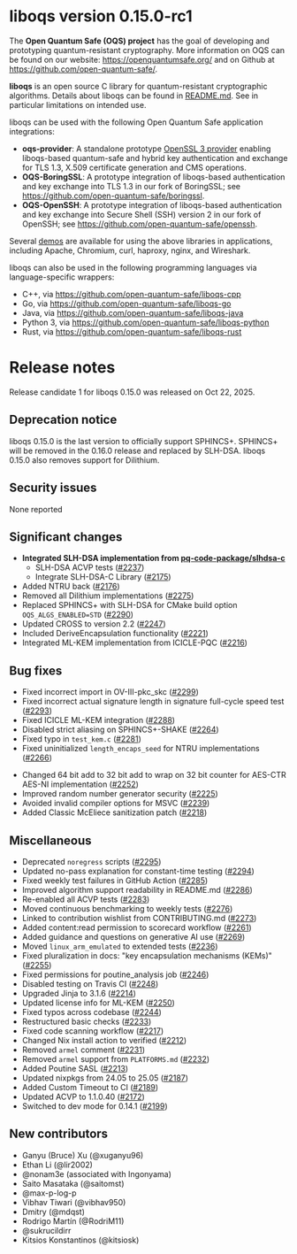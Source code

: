 # liboqs version 0.15.0-rc1

The **Open Quantum Safe (OQS) project** has the goal of developing and prototyping quantum-resistant cryptography.  More information on OQS can be found on our website: https://openquantumsafe.org/ and on Github at https://github.com/open-quantum-safe/.  

**liboqs** is an open source C library for quantum-resistant cryptographic algorithms.  Details about liboqs can be found in [README.md](https://github.com/open-quantum-safe/liboqs/blob/main/README.md).  See in particular limitations on intended use.

liboqs can be used with the following Open Quantum Safe application integrations:

- **oqs-provider**: A standalone prototype [OpenSSL 3 provider](https://www.openssl.org/docs/manmaster/man7/provider.html) enabling liboqs-based quantum-safe and hybrid key authentication and exchange for TLS 1.3, X.509 certificate generation and CMS operations.
- **OQS-BoringSSL**: A prototype integration of liboqs-based authentication and key exchange into TLS 1.3 in our fork of BoringSSL; see https://github.com/open-quantum-safe/boringssl.
- **OQS-OpenSSH**: A prototype integration of liboqs-based authentication and key exchange into Secure Shell (SSH) version 2 in our fork of OpenSSH; see https://github.com/open-quantum-safe/openssh.

Several [demos](https://github.com/open-quantum-safe/oqs-demos) are available for using the above libraries in applications, including Apache, Chromium, curl, haproxy, nginx, and Wireshark.

liboqs can also be used in the following programming languages via language-specific wrappers:

- C++, via https://github.com/open-quantum-safe/liboqs-cpp
- Go, via https://github.com/open-quantum-safe/liboqs-go
- Java, via https://github.com/open-quantum-safe/liboqs-java
- Python 3, via https://github.com/open-quantum-safe/liboqs-python
- Rust, via https://github.com/open-quantum-safe/liboqs-rust

# Release notes
Release candidate 1 for liboqs 0.15.0 was released on Oct 22, 2025.

## Deprecation notice
liboqs 0.15.0 is the last version to officially support SPHINCS+. SPHINCS+ will be removed in the 0.16.0 release and replaced by SLH-DSA. liboqs 0.15.0 also removes support for Dilithium.

## Security issues
None reported

<!--- git log HEAD...0.14.0 --->
## Significant changes
- **Integrated SLH-DSA implementation from [pq-code-package/slhdsa-c](https://github.com/pq-code-package/slhdsa-c/)**
    - SLH-DSA ACVP tests ([#2237](https://github.com/open-quantum-safe/liboqs/pull/2237))
    - Integrate SLH-DSA-C Library ([#2175](https://github.com/open-quantum-safe/liboqs/pull/2175))
- Added NTRU back ([#2176](https://github.com/open-quantum-safe/liboqs/pull/2176))
- Removed all Dilithium implementations ([#2275](https://github.com/open-quantum-safe/liboqs/pull/2275))
- Replaced SPHINCS+ with SLH-DSA for CMake build option `OQS_ALGS_ENABLED=STD` ([#2290](https://github.com/open-quantum-safe/liboqs/pull/2290))
- Updated CROSS to version 2.2 ([#2247](https://github.com/open-quantum-safe/liboqs/pull/2247))
- Included DeriveEncapsulation functionality ([#2221](https://github.com/open-quantum-safe/liboqs/pull/2221))
- Integrated ML-KEM implementation from ICICLE-PQC ([#2216](https://github.com/open-quantum-safe/liboqs/pull/2216))

## Bug fixes
- Fixed incorrect import in OV-III-pkc_skc ([#2299](https://github.com/open-quantum-safe/liboqs/pull/2299))
- Fixed incorrect actual signature length in signature full-cycle speed test ([#2293](https://github.com/open-quantum-safe/liboqs/pull/2293))
- Fixed ICICLE ML-KEM integration ([#2288](https://github.com/open-quantum-safe/liboqs/pull/2293))
- Disabled strict aliasing on SPHINCS+-SHAKE ([#2264](https://github.com/open-quantum-safe/liboqs/pull/2264))
- Fixed typo in `test_kem.c` ([#2281](https://github.com/open-quantum-safe/liboqs/pull/2281))
- Fixed uninitialized `length_encaps_seed` for NTRU implementations ([#2266](https://github.com/open-quantum-safe/liboqs/pull/2266))
<!-- NOTES: #2258 was overwritten by #2288 and thus omitted from release notes for the sake of clarity -->
<!-- - Patched ICICLE ML-KEM for deterministic encapsulation ([#2258](https://github.com/open-quantum-safe/liboqs/pull/2258)) -->
- Changed 64 bit add to 32 bit add to wrap on 32 bit counter for AES-CTR AES-NI implementation ([#2252](https://github.com/open-quantum-safe/liboqs/pull/2252))
- Improved random number generator security ([#2225](https://github.com/open-quantum-safe/liboqs/pull/2225))
- Avoided invalid compiler options for MSVC ([#2239](https://github.com/open-quantum-safe/liboqs/pull/2239))
- Added Classic McEliece sanitization patch ([#2218](https://github.com/open-quantum-safe/liboqs/pull/2218))

## Miscellaneous
- Deprecated `noregress` scripts ([#2295](https://github.com/open-quantum-safe/liboqs/pull/2295))
- Updated no-pass explanation for constant-time testing ([#2294](https://github.com/open-quantum-safe/liboqs/pull/2294))
- Fixed weekly test failures in GitHub Action ([#2285](https://github.com/open-quantum-safe/liboqs/pull/2294))
- Improved algorithm support readability in README.md ([#2286](https://github.com/open-quantum-safe/liboqs/pull/2286))
- Re-enabled all ACVP tests ([#2283](https://github.com/open-quantum-safe/liboqs/pull/2283))
- Moved continuous benchmarking to weekly tests ([#2276](https://github.com/open-quantum-safe/liboqs/pull/2276))
- Linked to contribution wishlist from CONTRIBUTING.md ([#2273](https://github.com/open-quantum-safe/liboqs/pull/2273))
- Added content:read permission to scorecard workflow ([#2261](https://github.com/open-quantum-safe/liboqs/pull/2261))
- Added guidance and questions on generative AI use ([#2269](https://github.com/open-quantum-safe/liboqs/pull/2269))
- Moved `linux_arm_emulated` to extended tests ([#2236](https://github.com/open-quantum-safe/liboqs/pull/2236))
- Fixed pluralization in docs: "key encapsulation mechanisms (KEMs)" ([#2255](https://github.com/open-quantum-safe/liboqs/pull/2255))
- Fixed permissions for poutine_analysis job ([#2246](https://github.com/open-quantum-safe/liboqs/pull/2246))
- Disabled testing on Travis CI ([#2248](https://github.com/open-quantum-safe/liboqs/pull/2248))
- Upgraded Jinja to 3.1.6 ([#2214](https://github.com/open-quantum-safe/liboqs/pull/2214))
- Updated license info for ML-KEM ([#2250](https://github.com/open-quantum-safe/liboqs/pull/2250))
- Fixed typos across codebase ([#2244](https://github.com/open-quantum-safe/liboqs/pull/2244))
- Restructured basic checks ([#2233](https://github.com/open-quantum-safe/liboqs/pull/2233))
- Fixed code scanning workflow ([#2217](https://github.com/open-quantum-safe/liboqs/pull/2217))
- Changed Nix install action to verified ([#2212](https://github.com/open-quantum-safe/liboqs/pull/2212))
- Removed `armel` comment ([#2231](https://github.com/open-quantum-safe/liboqs/pull/2231))
- Removed `armel` support from `PLATFORMS.md` ([#2232](https://github.com/open-quantum-safe/liboqs/pull/2232))
- Added Poutine SASL ([#2213](https://github.com/open-quantum-safe/liboqs/pull/2213))
- Updated nixpkgs from 24.05 to 25.05 ([#2187](https://github.com/open-quantum-safe/liboqs/pull/2187))
- Added Custom Timeout to CI ([#2189](https://github.com/open-quantum-safe/liboqs/pull/2189))
- Updated ACVP to 1.1.0.40 ([#2172](https://github.com/open-quantum-safe/liboqs/pull/2172))
- Switched to dev mode for 0.14.1 ([#2199](https://github.com/open-quantum-safe/liboqs/pull/2199))

## New contributors
- Ganyu (Bruce) Xu (@xuganyu96)
- Ethan Li (@lir2002)
- @nonam3e (associated with Ingonyama)
- Saito Masataka (@saitomst)
- @max-p-log-p
- Vibhav Tiwari (@vibhav950)
- Dmitry (@mdqst)
- Rodrigo Martín (@RodriM11)
- @sukrucildirr
- Kitsios Konstantinos (@kitsiosk)

<!-- TODO: include full changelog statement at full release -->
